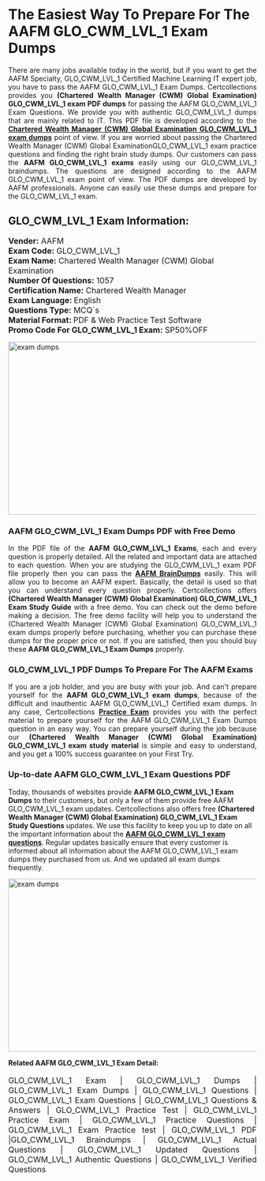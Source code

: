 <h1>The Easiest Way To Prepare For The AAFM GLO_CWM_LVL_1 Exam Dumps</h1> <p style="text-align:justify">There are many jobs available today in the world, but if you want to get the AAFM Specialty, GLO_CWM_LVL_1 Certified Machine Learning IT expert job, you have to pass the AAFM GLO_CWM_LVL_1 Exam Dumps. Certcollections provides you <strong>(Chartered Wealth Manager (CWM) Global Examination) GLO_CWM_LVL_1 exam PDF dumps</strong> for passing the AAFM GLO_CWM_LVL_1 Exam Questions. We provide you with authentic GLO_CWM_LVL_1 dumps that are mainly related to IT. This PDF file is developed according to the <a href="https://www.certsofficial.com/aafm/glo_cwm_lvl_1-questions"><strong>Chartered Wealth Manager (CWM) Global Examination GLO_CWM_LVL_1 exam dumps</strong></a> point of view. If you are worried about passing the Chartered Wealth Manager (CWM) Global ExaminationGLO_CWM_LVL_1 exam practice questions and finding the right brain study dumps. Our customers can pass the <strong>AAFM GLO_CWM_LVL_1 exams </strong>easily using our GLO_CWM_LVL_1 braindumps. The questions are designed according to the AAFM GLO_CWM_LVL_1 exam point of view. The PDF dumps are developed by AAFM professionals. Anyone can easily use these dumps and prepare for the GLO_CWM_LVL_1 exam.</p> <h2><strong>GLO_CWM_LVL_1 Exam Information:</strong></h2> <p><span style="font-size:16px"><strong>Vender:</strong> AAFM<br /> <strong>Exam Code:</strong> GLO_CWM_LVL_1<br /> <strong>Exam Name:</strong> Chartered Wealth Manager (CWM) Global Examination<br /> <strong>Number Of Questions:</strong> 1057<br /> <strong>Certification Name:</strong> Chartered Wealth Manager<br /> <strong>Exam Language: </strong>English<br /> <strong>Questions Type:</strong> MCQ`s<br /> <strong>Material Format: </strong>PDF & Web Practice Test Software<br /> <strong>Promo Code For GLO_CWM_LVL_1 Exam:</strong> SP50%OFF</span></p> <p><a href="https://www.certsofficial.com/aafm/glo_cwm_lvl_1-questions" rel="no-follow"><img alt="exam dumps" src="https://www.certcollections.com/uploads/content/certsofficial.jpg" style="height:350px; width:750px" /></a></p> <h3><strong>AAFM GLO_CWM_LVL_1 Exam Dumps PDF with Free Demo</strong></h3> <p style="text-align:justify">In the PDF file of the <strong>AAFM GLO_CWM_LVL_1 Exams</strong>, each and every question is properly detailed. All the related and important data are attached to each question. When you are studying the GLO_CWM_LVL_1 exam PDF file properly then you can pass the <a href="https://www.certsofficial.com/aafm-dumps"><strong>AAFM BrainDumps</strong></a> easily. This will allow you to become an AAFM expert. Basically, the detail is used so that you can understand every question properly. Certcollections offers <strong>(Chartered Wealth Manager (CWM) Global Examination) GLO_CWM_LVL_1 Exam Study Guide</strong> with a free demo. You can check out the demo before making a decision. The free demo facility will help you to understand the (Chartered Wealth Manager (CWM) Global Examination) GLO_CWM_LVL_1 exam dumps properly before purchasing, whether you can purchase these dumps for the proper price or not. If you are satisfied, then you should buy these <strong>AAFM GLO_CWM_LVL_1 Exam Dumps</strong> properly.</p> <h3><strong>GLO_CWM_LVL_1 PDF Dumps To Prepare For The AAFM Exams</strong></h3> <p style="text-align:justify">If you are a job holder, and you are busy with your job. And can't prepare yourself for the <strong>AAFM GLO_CWM_LVL_1 exam dumps</strong>, because of the difficult and inauthentic AAFM GLO_CWM_LVL_1 Certified exam dumps. In any case, Certcollections <strong><a href="https://www.certsofficial.com/">Practice Exam</a></strong> provides you with the perfect material to prepare yourself for the AAFM GLO_CWM_LVL_1 Exam Dumps question in an easy way. You can prepare yourself during the job because our <strong>(Chartered Wealth Manager (CWM) Global Examination) GLO_CWM_LVL_1 exam study material</strong> is simple and easy to understand, and you get a 100% success guarantee on your First Try.</p> <h3><strong>Up-to-date AAFM GLO_CWM_LVL_1 Exam Questions PDF</strong></h3> <p>Today, thousands of websites provide <strong>AAFM GLO_CWM_LVL_1 Exam Dumps</strong> to their customers, but only a few of them provide free AAFM GLO_CWM_LVL_1 exam updates. Certcollections also offers free <strong>(Chartered Wealth Manager (CWM) Global Examination) GLO_CWM_LVL_1 Exam Study Questions</strong> updates. We use this facility to keep you up to date on all the important information about the <a href="https://www.certsofficial.com/aafm/glo_cwm_lvl_1-questions"><strong>AAFM GLO_CWM_LVL_1 exam questions</strong></a>. Regular updates basically ensure that every customer is informed about all information about the AAFM GLO_CWM_LVL_1 exam dumps they purchased from us. And we updated all exam dumps frequently.</p> <p><a href="https://www.certsofficial.com/aafm/glo_cwm_lvl_1-questions"><img alt="exam dumps " src="https://www.certcollections.com/uploads/content/certsofficial2.jpg" style="height:350px; width:750px" /></a></p> <p style="text-align:justify"><span style="font-size:14px"><strong>Related AAFM GLO_CWM_LVL_1 Exam Detail:</strong></span><br /> <br /> <span style="font-size:16px">GLO_CWM_LVL_1 Exam | GLO_CWM_LVL_1 Dumps | GLO_CWM_LVL_1 Exam Dumps | GLO_CWM_LVL_1 Questions | GLO_CWM_LVL_1 Exam Questions | GLO_CWM_LVL_1 Questions & Answers | GLO_CWM_LVL_1 Practice Test | GLO_CWM_LVL_1 Practice Exam | GLO_CWM_LVL_1 Practice Questions | GLO_CWM_LVL_1 Exam Practice test | GLO_CWM_LVL_1 PDF |GLO_CWM_LVL_1 Braindumps | GLO_CWM_LVL_1 Actual Questions | GLO_CWM_LVL_1 Updated Questions | GLO_CWM_LVL_1 Authentic Questions | GLO_CWM_LVL_1 Verified Questions</span></p>
